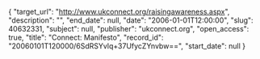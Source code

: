 {
  "target_url": "http://www.ukconnect.org/raisingawareness.aspx", 
  "description": "", 
  "end_date": null, 
  "date": "2006-01-01T12:00:00", 
  "slug": 40632331, 
  "subject": null, 
  "publisher": "ukconnect.org", 
  "open_access": true, 
  "title": "Connect: Manifesto", 
  "record_id": "20060101T120000/6SdRSYvlq+37UfycZYnvbw==", 
  "start_date": null
}

